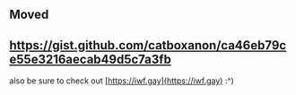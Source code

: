 ## Moved
## https://gist.github.com/catboxanon/ca46eb79ce55e3216aecab49d5c7a3fb

also be sure to check out [https://iwf.gay](https://iwf.gay) :^)
